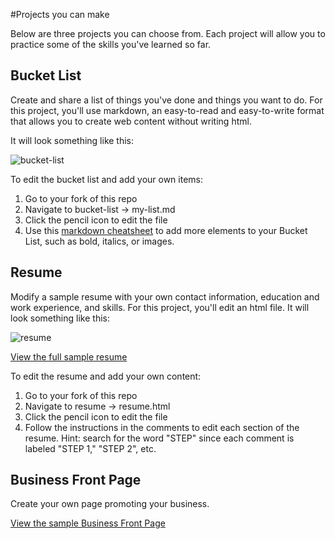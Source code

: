 #Projects you can make

Below are three projects you can choose from. Each project will allow you to practice some of the skills you've learned so far.

## Bucket List
Create and share a list of things you've done and things you want to do. For this project, you'll use markdown, an easy-to-read and easy-to-write format that allows you to create web content without writing html. 

It will look something like this:

![bucket-list](https://cloud.githubusercontent.com/assets/8389648/15445229/749558e6-1eb0-11e6-920c-4a2ecbacfbd7.png)

To edit the bucket list and add your own items:
 1. Go to your fork of this repo
 2. Navigate to bucket-list -> my-list.md 
 3. Click the pencil icon to edit the file
 4. Use this [markdown cheatsheet](https://github.com/adam-p/markdown-here/wiki/Markdown-Cheatsheet) to add more elements to your Bucket List, such as bold, italics, or images.

## Resume
Modify a sample resume with your own contact information, education and work experience, and skills. For this project, you'll edit an html file. It will look something like this:

![resume](https://cloud.githubusercontent.com/assets/8389648/15445192/ab90d0e2-1eaf-11e6-98fc-05456ec70aea.png)

[View the full sample resume](http://mozilla.github.io/web-lit-training/resume/resume.html)

To edit the resume and add your own content:
 1. Go to your fork of this repo
 2. Navigate to resume -> resume.html 
 3. Click the pencil icon to edit the file
 4. Follow the instructions in the comments to edit each section of the resume. Hint: search for the word "STEP" since each comment is labeled "STEP 1," "STEP 2", etc.

## Business Front Page
Create your own page promoting your business.

[View the sample Business Front Page]()



